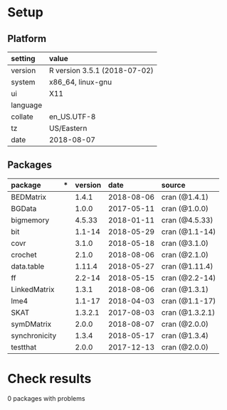 # Setup

## Platform

|setting  |value                        |
|:--------|:----------------------------|
|version  |R version 3.5.1 (2018-07-02) |
|system   |x86_64, linux-gnu            |
|ui       |X11                          |
|language |                             |
|collate  |en_US.UTF-8                  |
|tz       |US/Eastern                   |
|date     |2018-08-07                   |

## Packages

|package       |*  |version |date       |source          |
|:-------------|:--|:-------|:----------|:---------------|
|BEDMatrix     |   |1.4.1   |2018-08-06 |cran (@1.4.1)   |
|BGData        |   |1.0.0   |2017-05-11 |cran (@1.0.0)   |
|bigmemory     |   |4.5.33  |2018-01-11 |cran (@4.5.33)  |
|bit           |   |1.1-14  |2018-05-29 |cran (@1.1-14)  |
|covr          |   |3.1.0   |2018-05-18 |cran (@3.1.0)   |
|crochet       |   |2.1.0   |2018-08-06 |cran (@2.1.0)   |
|data.table    |   |1.11.4  |2018-05-27 |cran (@1.11.4)  |
|ff            |   |2.2-14  |2018-05-15 |cran (@2.2-14)  |
|LinkedMatrix  |   |1.3.1   |2018-08-06 |cran (@1.3.1)   |
|lme4          |   |1.1-17  |2018-04-03 |cran (@1.1-17)  |
|SKAT          |   |1.3.2.1 |2017-08-03 |cran (@1.3.2.1) |
|symDMatrix    |   |2.0.0   |2018-08-07 |cran (@2.0.0)   |
|synchronicity |   |1.3.4   |2018-05-17 |cran (@1.3.4)   |
|testthat      |   |2.0.0   |2017-12-13 |cran (@2.0.0)   |

# Check results

0 packages with problems




